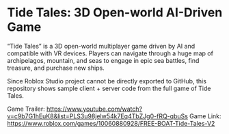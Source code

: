 # Tide Tales: 3D Open-world AI-Driven Game

“Tide Tales” is a 3D open-world multiplayer game driven by AI and compatible with VR devices. Players can navigate through a huge map of archipelagos, mountain, and seas to engage in epic sea battles, find treasure, and purchase new ships. 

Since Roblox Studio project cannot be directly exported to GitHub, this repository shows sample client + server code from the full game of Tide Tales.

Game Trailer: https://www.youtube.com/watch?v=c9b7G1hEuK8&list=PLS3u98jelw54k7Eq4TbZJg0-fRQ-qbuSs
Game Link: https://www.roblox.com/games/10060880928/FREE-BOAT-Tide-Tales-V2


